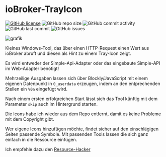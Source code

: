 # ioBroker-TrayIcon

[![GitHub license](https://img.shields.io/github/license/DEV2DEV-DE/iob-tray)](https://github.com/DEV2DEV-DE/iob-tray/blob/master/LICENSE)
![GitHub repo size](https://img.shields.io/github/repo-size/DEV2DEV-DE/iob-tray)
![GitHub commit activity](https://img.shields.io/github/commit-activity/m/DEV2DEV-DE/iob-tray)
![GitHub last commit](https://img.shields.io/github/last-commit/DEV2DEV-DE/iob-tray)
![GitHub issues](https://img.shields.io/github/issues/DEV2DEV-DE/iob-tray)

![grafik](https://github.com/DEV2DEV-DE/iob-Tray/assets/95883579/239dc745-2ed5-472f-a155-758f55d53e85)

Kleines Windows-Tool, das über einen HTTP-Request einen Wert aus ioBroker abruft und diesen als Hint zu einem Tray-Icon zeigt.

Es wird entweder der Simple-Api-Adapter oder das eingebaute Simple-API im Web-Adapter benötigt!

Mehrzeilige Ausgaben lassen sich über Blockly/JavaScript mit einem eigenen Datenpunkt in ```0_userdata``` erzeugen, indem an den entprechenden Stellen ein ```%0a``` eingefügt wird. 

Nach einem ersten erfolgreichen Start lässt sich das Tool künftig mit dem Parameter ```skip``` auch im Hintergrund starten.

Die Icons habe ich wieder aus dem Repo entfernt, damit es keine Probleme mit dem Copyright gibt.

Wer eigene Icons hinzufügen möchte, findet sicher auf den einschlägigen Seiten passende Symbole.
Mit passenden Tools lassen die sich ganz einfach in die Ressource einfügen.

Ich empfehle dazu den [Resource-Hacker](http://www.angusj.com/resourcehacker/)
